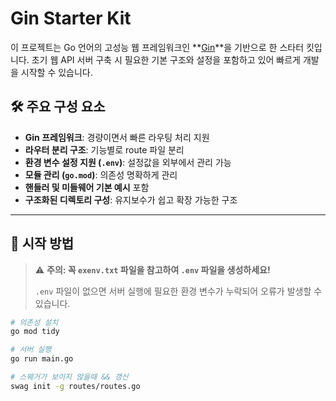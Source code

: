 # Gin Starter Kit

이 프로젝트는 Go 언어의 고성능 웹 프레임워크인 **[Gin](https://github.com/gin-gonic/gin)**을 기반으로 한 스타터 킷입니다.
초기 웹 API 서버 구축 시 필요한 기본 구조와 설정을 포함하고 있어 빠르게 개발을 시작할 수 있습니다.

## 🛠️ 주요 구성 요소

- **Gin 프레임워크**: 경량이면서 빠른 라우팅 처리 지원
- **라우터 분리 구조**: 기능별로 route 파일 분리
- **환경 변수 설정 지원 (`.env`)**: 설정값을 외부에서 관리 가능
- **모듈 관리 (`go.mod`)**: 의존성 명확하게 관리
- **핸들러 및 미들웨어 기본 예시** 포함
- **구조화된 디렉토리 구성**: 유지보수가 쉽고 확장 가능한 구조
---

## 🚀 시작 방법

> ⚠️ **주의: 꼭 `exenv.txt` 파일을 참고하여 `.env` 파일을 생성하세요!**
>
> `.env` 파일이 없으면 서버 실행에 필요한 환경 변수가 누락되어 오류가 발생할 수 있습니다.


```bash
# 의존성 설치
go mod tidy

# 서버 실행
go run main.go

# 스웨거가 보이지 않을때 && 갱신
swag init -g routes/routes.go